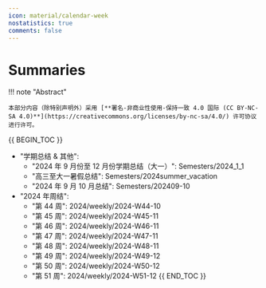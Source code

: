 ```yaml
---
icon: material/calendar-week
nostatistics: true
comments: false
---
```


# Summaries

!!! note "Abstract"

    本部分内容（除特别声明外）采用 [**署名-非商业性使用-保持一致 4.0 国际 (CC BY-NC-SA 4.0)**](https://creativecommons.org/licenses/by-nc-sa/4.0/) 许可协议进行许可。
    
{{ BEGIN_TOC }}
- "学期总结 & 其他":
    - "2024 年 9 月份至 12 月份学期总结（大一）": Semesters/2024_1_1
    - "高三至大一暑假总结": Semesters/2024summer_vacation
    - "2024 年 9 月 10 月总结": Semesters/202409-10
- "2024 年周结":
    - "第 44 周": 2024/weekly/2024-W44-10
    - "第 45 周": 2024/weekly/2024-W45-11
    - "第 46 周": 2024/weekly/2024-W46-11
    - "第 47 周": 2024/weekly/2024-W47-11
    - "第 48 周": 2024/weekly/2024-W48-11
    - "第 49 周": 2024/weekly/2024-W49-12
    - "第 50 周": 2024/weekly/2024-W50-12
    - "第 51 周": 2024/weekly/2024-W51-12
{{ END_TOC }}
